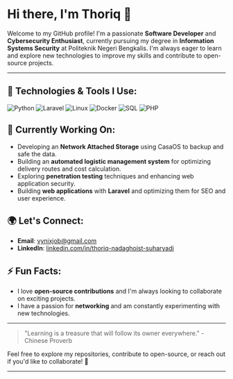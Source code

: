# Hi there, I'm Thoriq 👋

Welcome to my GitHub profile! I'm a passionate **Software Developer** and **Cybersecurity Enthusiast**, currently pursuing my degree in **Information Systems Security** at Politeknik Negeri Bengkalis. I'm always eager to learn and explore new technologies to improve my skills and contribute to open-source projects.

---

## 🔧 Technologies & Tools I Use:

![Python](https://img.shields.io/badge/-Python-3776AB?style=flat-square&logo=python&logoColor=white)
![Laravel](https://img.shields.io/badge/-Laravel-FF2D20?style=flat-square&logo=laravel&logoColor=white)
![Linux](https://img.shields.io/badge/-Linux-FCC624?style=flat-square&logo=linux&logoColor=white)
![Docker](https://img.shields.io/badge/-Docker-2496ED?style=flat-square&logo=docker&logoColor=white)
![SQL](https://img.shields.io/badge/-SQL-4479A1?style=flat-square&logo=postgresql&logoColor=white)
![PHP](https://img.shields.io/badge/-PHP-777BB4?style=flat-square&logo=php&logoColor=white)

## 🚀 Currently Working On:
- Developing an **Network Attached Storage** using CasaOS to backup and safe the data.
- Building an **automated logistic management system** for optimizing delivery routes and cost calculation.
- Exploring **penetration testing** techniques and enhancing web application security.
- Building **web applications** with **Laravel** and optimizing them for SEO and user experience.

## 🌍 Let's Connect:
- **Email**: [vynixjob@gmail.com](mailto:vynixjob@gmail.com)
- **LinkedIn**: [linkedin.com/in/thoriq-nadaghoist-suharyadi](https://linkedin.com/in/thoriq-nadaghoist-suharyadi)

## ⚡ Fun Facts:
- I love **open-source contributions** and I'm always looking to collaborate on exciting projects.
- I have a passion for **networking** and am constantly experimenting with new technologies.

---

> "Learning is a treasure that will follow its owner everywhere." - Chinese Proverb

Feel free to explore my repositories, contribute to open-source, or reach out if you'd like to collaborate! 🙌

---

